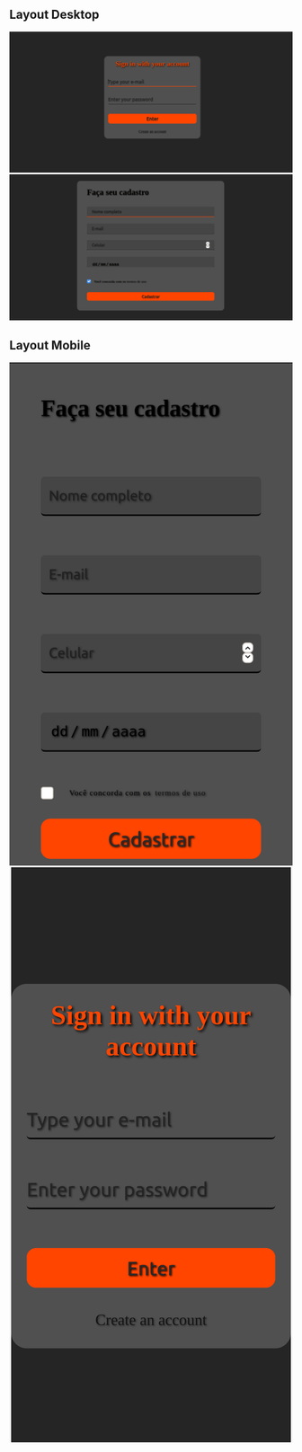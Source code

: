 ## Layout Desktop
<p align="center">
  <img src="./git/entrar.png">
  <br>
  <img src="./git/cadastro.png">
</p>

## Layout Mobile
<p align="center">
  <img src="./git/mobile1.png">
  <br>
  <img src="./git/mobile2.png">
</p>

